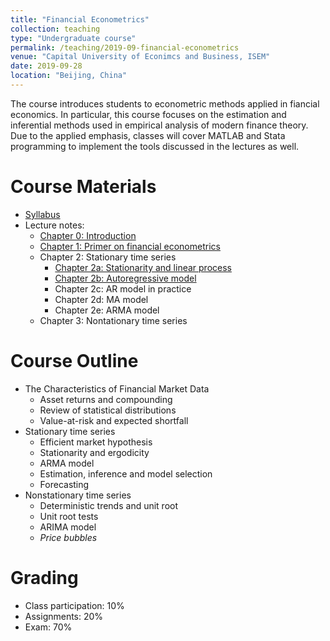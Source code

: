 ```yaml
---
title: "Financial Econometrics"
collection: teaching
type: "Undergraduate course"
permalink: /teaching/2019-09-financial-econometrics
venue: "Capital University of Econimcs and Business, ISEM"
date: 2019-09-28
location: "Beijing, China"
---
```


The course introduces students to econometric methods applied in fiancial economics. In particular, this course focuses on the estimation and inferential methods used in empirical analysis of modern finance theory. Due to the applied emphasis, classes will cover MATLAB  and Stata programming to implement the tools discussed in the lectures as well.

Course Materials
======
* [Syllabus](https://github.com/cheungyinglun/cheungyinglun.github.io/raw/master/files/teaching/2019-09-financial-econometrics/syllabusFE_2019.pdf)
* Lecture notes:
  * [Chapter 0: Introduction](https://github.com/cheungyinglun/cheungyinglun.github.io/raw/master/files/teaching/2019-09-financial-econometrics/00_Intro.pdf)
  * [Chapter 1: Primer on financial econometrics](https://github.com/cheungyinglun/cheungyinglun.github.io/raw/master/files/teaching/2019-09-financial-econometrics/01_Preliminary.pdf)
  * Chapter 2: Stationary time series
    * [Chapter 2a: Stationarity and linear process](https://github.com/cheungyinglun/cheungyinglun.github.io/raw/master/files/teaching/2019-09-financial-econometrics/02a_Stationary_WN_LP.pdf)
    * [Chapter 2b: Autoregressive model](https://github.com/cheungyinglun/cheungyinglun.github.io/raw/master/files/teaching/2019-09-financial-econometrics/02b_Stationary_AR.pdf)
    * Chapter 2c: AR model in practice
    * Chapter 2d: MA model
    * Chapter 2e: ARMA model
  * Chapter 3: Nontationary time series

Course Outline
======
* The Characteristics of Financial Market Data
  * Asset returns and compounding
  * Review of statistical distributions
  * Value-at-risk and expected shortfall
* Stationary time series
  * Efficient market hypothesis
  * Stationarity and ergodicity
  * ARMA model
  * Estimation, inference and model selection
  * Forecasting
* Nonstationary time series
  * Deterministic trends and unit root
  * Unit root tests
  * ARIMA model
  * _Price bubbles_

Grading
======
* Class participation: 10%
* Assignments: 20%
* Exam: 70%
